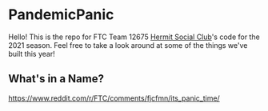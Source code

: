 # PandemicPanic

Hello! This is the repo for FTC Team 12675 [Hermit Social Club](https://hermitsocialclub.org/)'s code for the 2021 season.
Feel free to take a look around at some of the things we've built this year!

## What's in a Name?
https://www.reddit.com/r/FTC/comments/fjcfmn/its_panic_time/
